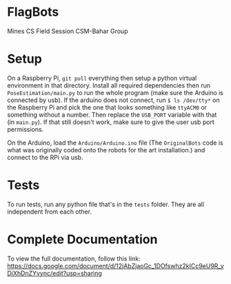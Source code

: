 # FlagBots
Mines CS Field Session CSM-Bahar Group

# Setup
On a Raspberry Pi, `git pull` everything then setup a python virtual environment in that directory.
Install all required dependencies then run `PoseEstimation/main.py` to run the whole program (make sure
the Arduino is connected by usb). If the arduino does not connect, run `$ ls /dev/tty*` on the Raspberry
Pi and pick the one that looks something like `ttyACM0` or something without a number. Then replace the 
`USB_PORT` variable with that (in `main.py`). If that still doesn't work, make sure to give the user
usb port permissions.

On the Arduino, load the `Arduino/Arduino.ino` file (The `OriginalBots` code is what was originally
coded onto the robots for the art installation.) and connect to the RPi via usb.

# Tests
To run tests, run any python file that's in the `tests` folder. They are all independent from each other.

# Complete Documentation
To view the full documentation, follow this link: https://docs.google.com/document/d/12jAbZjaoGc_1DOfswhz2kICc9eU9R_vDiXhDnZYvync/edit?usp=sharing 